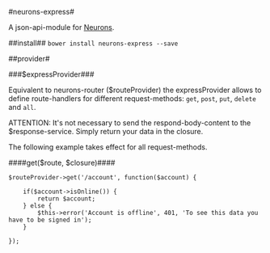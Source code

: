 #neurons-express#

A json-api-module for [Neurons](https://github.com/platdesign/Neurons).

##install##
`bower install neurons-express --save`

##provider#

###$expressProvider###

Equivalent to neurons-router ($routeProvider) the expressProvider allows to
define route-handlers for different request-methods: `get`, `post`, `put`, `delete` and `all`.

ATTENTION: It's not necessary to send the respond-body-content to the $response-service. Simply return your data in the closure.

The following example takes effect for all request-methods.

####get($route, $closure)####

	$routeProvider->get('/account', function($account) {
		
		if($account->isOnline()) {
			return $account;
		} else {
			$this->error('Account is offline', 401, 'To see this data you have to be signed in');
		}
		
	});


